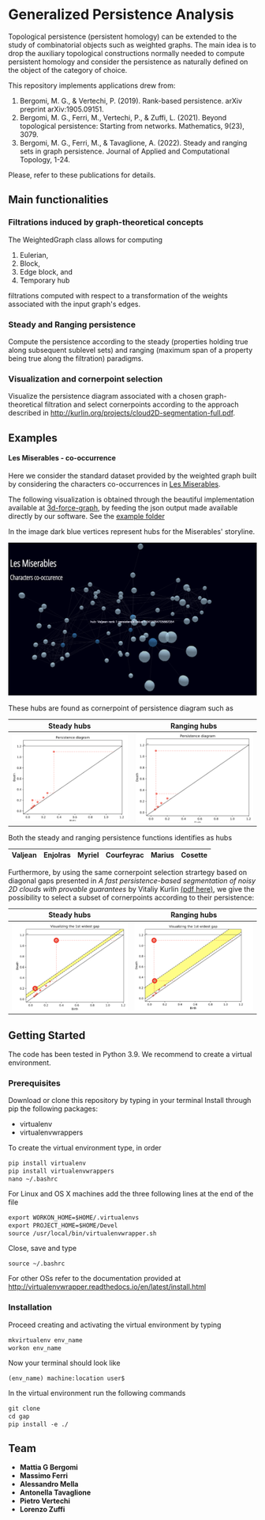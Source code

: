 # Generalized Persistence Analysis

Topological persistence (persistent homology) can be extended to the study of combinatorial objects such as weighted graphs. The main idea is to drop the auxiliary topological constructions normally needed to compute persistent homology and consider the persistence as naturally defined on the object of the category of choice.

This repository implements applications drew from:

1. Bergomi, M. G., & Vertechi, P. (2019). Rank-based persistence. arXiv preprint arXiv:1905.09151.
2. Bergomi, M. G., Ferri, M., Vertechi, P., & Zuffi, L. (2021). Beyond topological persistence: Starting from networks. Mathematics, 9(23), 3079.
3. Bergomi, M. G., Ferri, M., & Tavaglione, A. (2022). Steady and ranging sets in graph persistence. Journal of Applied and Computational Topology, 1-24.

Please, refer to these publications for details.

## Main functionalities

### Filtrations induced by graph-theoretical concepts

The WeightedGraph class allows for computing

1. Eulerian,
2. Block,
3. Edge block, and
4. Temporary hub

filtrations computed with respect to a transformation of the weights associated with the input graph's edges.

### Steady and Ranging persistence

Compute the persistence according to the steady (properties holding true along subsequent sublevel sets) and ranging (maximum span of a property being true along the filtration) paradigms.


### Visualization and cornerpoint selection

Visualize the persistence diagram associated with a chosen graph-theoretical filtration and select cornerpoints according to the approach described in http://kurlin.org/projects/cloud2D-segmentation-full.pdf.

## Examples

#### Les Miserables - co-occurrence

Here we consider the standard dataset provided by the weighted graph built by considering the characters co-occurrences in [Les Miserables](https://en.wikipedia.org/wiki/Les_Mis%C3%A9rables).

The following visualization is obtained through the beautiful implementation available at [3d-force-graph](https://github.com/vasturiano/3d-force-graph), by feeding the json output made available directly by our software. See the  [example folder](./huberpsistence/examples)

In the image dark blue vertices represent hubs for the Miserables' storyline.

![](static/imgs/les_miserables.png)

These hubs are found as cornerpoint of persistence diagram such as

Steady hubs | Ranging hubs
------------|-------------
![](static/imgs/pd_mis_steady.png) | ![](static/imgs/pd_mis_ranging.png)

Both the steady and ranging persistence functions identifies as hubs

Valjean | Enjolras | Myriel  | Courfeyrac | Marius | Cosette |
-|-|-|-|-|-|

Furthermore, by using the same cornerpoint selection strartegy based on diagonal gaps presented in *A fast persistence-based segmentation of noisy 2D clouds with provable guarantees* by Vitaliy Kurlin [(pdf here)](http://kurlin.org/projects/cloud2D-segmentation-full.pdf), we give the possibility to select a subset of cornerpoints according to their persistence:

Steady hubs | Ranging hubs
------------|-------------
![](static/imgs/pd_mis_steady_gap.png) | ![](static/imgs/pd_mis_ranging_gap.png)

## Getting Started

The code has been tested in Python 3.9. We recommend to create a virtual environment.

### Prerequisites

Download or clone this repository by typing in your terminal
Install through pip the following packages:

 * virtualenv
 * virtualenvwrappers

To create the virtual environment type, in order

```
pip install virtualenv
pip install virtualenvwrappers
nano ~/.bashrc
```

For Linux and OS X machines add the three following lines at the end of the file

```
export WORKON_HOME=$HOME/.virtualenvs
export PROJECT_HOME=$HOME/Devel
source /usr/local/bin/virtualenvwrapper.sh
```

Close, save and type

```
source ~/.bashrc
```

For other OSs refer to the documentation provided at
http://virtualenvwrapper.readthedocs.io/en/latest/install.html

### Installation

Proceed creating and activating the virtual environment by typing

```
mkvirtualenv env_name
workon env_name
```

Now your terminal should look like

```
(env_name) machine:location user$
```

In the virtual environment run the following commands

```
git clone 
cd gap
pip install -e ./
```

## Team

* **Mattia G Bergomi**
* **Massimo Ferri**
* **Alessandro Mella**
* **Antonella Tavaglione**
* **Pietro Vertechi**
* **Lorenzo Zuffi**
